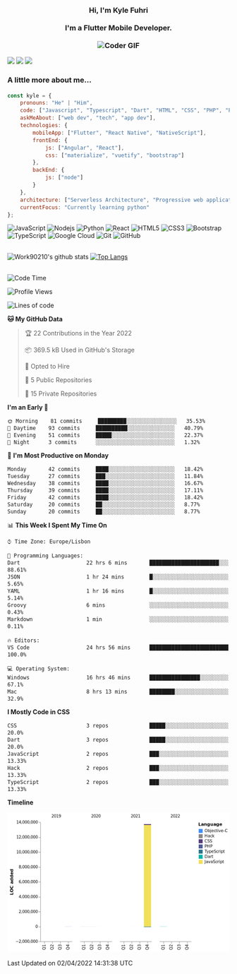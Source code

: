
<h3 align="center">
  <abc>
    <br />Hi, I'm Kyle Fuhri<br />
    <br />
    I'm a Flutter Mobile Developer. <br />
    <br />
    <img
      src="https://media.giphy.com/media/SWoSkN6DxTszqIKEqv/giphy.gif"
      alt="Coder GIF"
      width="500"
      height="400"
    />
  </abc>
</h3>
<img src="https://img.shields.io/badge/Flutter%20-%2302569B.svg?&style=for-the-badge&logo=Flutter&logoColor=white" />
<img src="https://img.shields.io/badge/angular%20-%23DD0031.svg?&style=for-the-badge&logo=angular&logoColor=white"/>
<img src="https://img.shields.io/badge/react%20-%2320232a.svg?&style=for-the-badge&logo=react&logoColor=%2361DAFB"/>

<h3>A little more about me...  </h3>

```javascript
const kyle = {
    pronouns: "He" | "Him",
    code: ["Javascript", "Typescript", "Dart", "HTML", "CSS", "PHP", "Python"],
    askMeAbout: ["web dev", "tech", "app dev"],
    technologies: {
        mobileApp: ["Flutter", "React Native", "NativeScript"],
        frontEnd: {
            js: ["Angular", "React"],
            css: ["materialize", "vuetify", "bootstrap"]
        },
        backEnd: {
            js: ["node"]
        }
    },
    architecture: ["Serverless Architecture", "Progressive web applications", "Single page applications"],
    currentFocus: "Currently learning python"
};
```

![JavaScript](https://img.shields.io/badge/-JavaScript-black?style=flat-square&logo=javascript)
![Nodejs](https://img.shields.io/badge/-Nodejs-black?style=flat-square&logo=Node.js)
![Python](https://img.shields.io/badge/-Python-black?style=flat-square&logo=Python)
![React](https://img.shields.io/badge/-React-black?style=flat-square&logo=react)
![HTML5](https://img.shields.io/badge/-HTML5-E34F26?style=flat-square&logo=html5&logoColor=white)
![CSS3](https://img.shields.io/badge/-CSS3-1572B6?style=flat-square&logo=css3)
![Bootstrap](https://img.shields.io/badge/-Bootstrap-563D7C?style=flat-square&logo=bootstrap)
![TypeScript](https://img.shields.io/badge/-TypeScript-007ACC?style=flat-square&logo=typescript)
![Google Cloud](https://img.shields.io/badge/Google%20Cloud-black?style=flat-square&logo=google-cloud)
![Git](https://img.shields.io/badge/-Git-black?style=flat-square&logo=git)
![GitHub](https://img.shields.io/badge/-GitHub-181717?style=flat-square&logo=github)
</br>
</br>


![Work90210's github stats](https://github-readme-stats.vercel.app/api?username=work90210)
[![Top Langs](https://github-readme-stats.vercel.app/api/top-langs/?username=work90210)](https://github.com/work90210/github-readme-stats)
</br>
</br>
<!--START_SECTION:waka-->
![Code Time](http://img.shields.io/badge/Code%20Time-611%20hrs%2017%20mins-blue)

![Profile Views](http://img.shields.io/badge/Profile%20Views-2-blue)

![Lines of code](https://img.shields.io/badge/From%20Hello%20World%20I%27ve%20Written-14%20Million%20lines%20of%20code-blue)

**🐱 My GitHub Data** 

> 🏆 22 Contributions in the Year 2022
 > 
> 📦 369.5 kB Used in GitHub's Storage 
 > 
> 💼 Opted to Hire
 > 
> 📜 5 Public Repositories 
 > 
> 🔑 15 Private Repositories  
 > 
**I'm an Early 🐤** 

```text
🌞 Morning    81 commits     █████████░░░░░░░░░░░░░░░░   35.53% 
🌆 Daytime    93 commits     ██████████░░░░░░░░░░░░░░░   40.79% 
🌃 Evening    51 commits     █████░░░░░░░░░░░░░░░░░░░░   22.37% 
🌙 Night      3 commits      ░░░░░░░░░░░░░░░░░░░░░░░░░   1.32%

```
📅 **I'm Most Productive on Monday** 

```text
Monday       42 commits     ████░░░░░░░░░░░░░░░░░░░░░   18.42% 
Tuesday      27 commits     ███░░░░░░░░░░░░░░░░░░░░░░   11.84% 
Wednesday    38 commits     ████░░░░░░░░░░░░░░░░░░░░░   16.67% 
Thursday     39 commits     ████░░░░░░░░░░░░░░░░░░░░░   17.11% 
Friday       42 commits     ████░░░░░░░░░░░░░░░░░░░░░   18.42% 
Saturday     20 commits     ██░░░░░░░░░░░░░░░░░░░░░░░   8.77% 
Sunday       20 commits     ██░░░░░░░░░░░░░░░░░░░░░░░   8.77%

```


📊 **This Week I Spent My Time On** 

```text
⌚︎ Time Zone: Europe/Lisbon

💬 Programming Languages: 
Dart                     22 hrs 6 mins       ██████████████████████░░░   88.61% 
JSON                     1 hr 24 mins        █░░░░░░░░░░░░░░░░░░░░░░░░   5.65% 
YAML                     1 hr 16 mins        █░░░░░░░░░░░░░░░░░░░░░░░░   5.14% 
Groovy                   6 mins              ░░░░░░░░░░░░░░░░░░░░░░░░░   0.43% 
Markdown                 1 min               ░░░░░░░░░░░░░░░░░░░░░░░░░   0.11%

🔥 Editors: 
VS Code                  24 hrs 56 mins      █████████████████████████   100.0%

💻 Operating System: 
Windows                  16 hrs 46 mins      ████████████████░░░░░░░░░   67.1% 
Mac                      8 hrs 13 mins       ████████░░░░░░░░░░░░░░░░░   32.9%

```

**I Mostly Code in CSS** 

```text
CSS                      3 repos             █████░░░░░░░░░░░░░░░░░░░░   20.0% 
Dart                     3 repos             █████░░░░░░░░░░░░░░░░░░░░   20.0% 
JavaScript               2 repos             ███░░░░░░░░░░░░░░░░░░░░░░   13.33% 
Hack                     2 repos             ███░░░░░░░░░░░░░░░░░░░░░░   13.33% 
TypeScript               2 repos             ███░░░░░░░░░░░░░░░░░░░░░░   13.33%

```


**Timeline**

![Chart not found](https://raw.githubusercontent.com/Work90210/Work90210/main/charts/bar_graph.png) 


 Last Updated on 02/04/2022 14:31:38 UTC
<!--END_SECTION:waka-->

